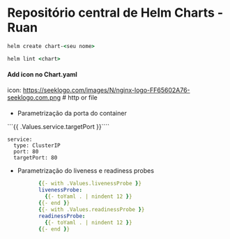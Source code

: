 # Repositório central de Helm Charts - Ruan

```cmd
helm create chart-<seu nome>
``` 

```cmd
helm lint <chart>
```

#### Add icon no Chart.yaml

icon: https://seeklogo.com/images/N/nginx-logo-FF65602A76-seeklogo.com.png # http or file

####
- Parametrização da porta do container

```{{ .Values.service.targetPort }}````

```
service:
  type: ClusterIP
  port: 80
  targetPort: 80
````

- Parametrização do liveness e readiness probes

```yaml
          {{- with .Values.livenessProbe }}
          livenessProbe:
            {{- toYaml . | nindent 12 }}
          {{- end }}
          {{- with .Values.readinessProbe }}
          readinessProbe:
            {{- toYaml . | nindent 12 }}
          {{- end }}
```
